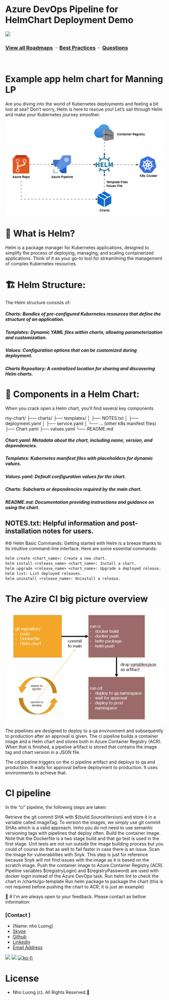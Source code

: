 # Azure DevOps Pipeline for HelmChart Deployment Demo

![](https://i.imgur.com/waxVImv.png)
### [View all Roadmaps](https://github.com/nholuongut/all-roadmaps) &nbsp;&middot;&nbsp; [Best Practices](https://github.com/nholuongut/all-roadmaps/blob/main/public/best-practices/) &nbsp;&middot;&nbsp; [Questions](https://www.linkedin.com/in/nholuong/)
<br/>


# Example app helm chart for Manning LP
Are you diving into the world of Kubernetes deployments and feeling a bit lost at sea? Don’t worry, Helm is here to rescue you! Let’s sail through Helm and make your Kubernetes journey smoother.

![](Diagram.jpg)

# 🤔 What is Helm?
Helm is a package manager for Kubernetes applications, designed to simplify the process of deploying, managing, and scaling containerized applications. Think of it as your go-to tool for streamlining the management of complex Kubernetes resources.

# 🏗️ Helm Structure:
The Helm structure consists of:

##### Charts: Bundles of pre-configured Kubernetes resources that define the structure of an application.
##### Templates: Dynamic YAML files within charts, allowing parameterization and customization.
##### Values: Configuration options that can be customized during deployment.
##### Charts Repository: A centralized location for sharing and discovering Helm charts.

# 🧩 Components in a Helm Chart:
When you crack open a Helm chart, you’ll find several key components

my-chart/
├── charts/
├── templates/
│ ├── NOTES.txt
│ ├── deployment.yaml
│ ├── service.yaml
│ └── ... (other k8s manifest files)
├── Chart.yaml
├── values.yaml
└── README.md
##### Chart.yaml: Metadata about the chart, including name, version, and dependencies.
##### Templates: Kubernetes manifest files with placeholders for dynamic values.
##### Values.yaml: Default configuration values for the chart.
##### Charts: Subcharts or dependencies required by the main chart.
##### README.md: Documentation providing instructions and guidance on using the chart.

## NOTES.txt: Helpful information and post-installation notes for users.

#⚙️ Helm Basic Commands:
Getting started with Helm is a breeze thanks to its intuitive command-line interface. Here are some essential commands:
```
helm create <chart_name>: Create a new chart.
helm install <release_name> <chart_name>: Install a chart.
helm upgrade <release_name> <chart_name>: Upgrade a deployed release.
helm list: List deployed releases.
helm uninstall <release_name>: Uninstall a release.
```

# The Azire CI big picture overview
![](azireci.jpg)


The pipelines are designed to deploy to a qa environment and subsequently to production after an approval is given. The ci pipeline builds a container image and a Helm chart and stores both in Azure Container Registry (ACR). When that is finished, a pipeline artifact is stored that contains the image tag and chart version in a JSON file.

The cd pipeline triggers on the ci pipeline artifact and deploys to qa and production. It waits for approval before deployment to production. It uses environments to achieve that.

# CI pipeline
In the “ci” pipeline, the following steps are taken:

Retrieve the git commit SHA with $(build.SourceVersion) and store it in a variable called imageTag. To version the images, we simply use git commit SHAs which is a valid approach. Imho you do not need to use semantic versioning tags with pipelines that deploy often.
Build the container image. Note that the Dockerfile is a two stage build and that go test is used in the first stage. Unit tests are not run outside the image building process but you could of course do that as well to fail faster in case there is an issue.
Scan the image for vulnerabilities with Snyk. This step is just for reference because Snyk will not find issues with the image as it is based on the scratch image.
Push the container image to Azure Container Registry (ACR). Pipeline variables $(registryLogin) and $(registryPassword) are used with docker login instead of the Azure DevOps task.
Run helm lint to check the chart in /charts/go-template
Run helm package to package the chart (this is not required before pushing the chart to ACR; it is just an example)

🚀 # I'm are always open to your feedback.  Please contact as bellow information:
### [Contact ]
* [Name: nho Luong]
* [Skype](luongutnho_skype)
* [Github](https://github.com/nholuongut/)
* [Linkedin](https://www.linkedin.com/in/nholuong/)
* [Email Address](luongutnho@hotmail.com)

![](https://i.imgur.com/waxVImv.png)
![](bitfield.png)
[![ko-fi](https://ko-fi.com/img/githubbutton_sm.svg)](https://ko-fi.com/nholuong)

# License
* Nho Luong (c). All Rights Reserved.🌟
